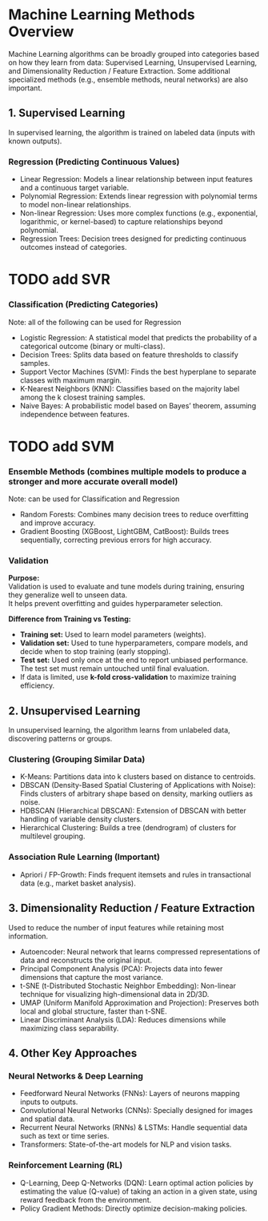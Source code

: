 # Machine Learning Methods Overview

Machine Learning algorithms can be broadly grouped into categories based on how they learn from data: Supervised Learning, Unsupervised Learning, and Dimensionality Reduction / Feature Extraction. Some additional specialized methods (e.g., ensemble methods, neural networks) are also important.

## 1. Supervised Learning
In supervised learning, the algorithm is trained on labeled data (inputs with known outputs).

### Regression (Predicting Continuous Values)
- Linear Regression: Models a linear relationship between input features and a continuous target variable.
- Polynomial Regression: Extends linear regression with polynomial terms to model non-linear relationships.
- Non-linear Regression: Uses more complex functions (e.g., exponential, logarithmic, or kernel-based) to capture relationships beyond polynomial.
- Regression Trees: Decision trees designed for predicting continuous outcomes instead of categories.
# TODO add SVR

### Classification (Predicting Categories)
Note: all of the following can be used for Regression

- Logistic Regression: A statistical model that predicts the probability of a categorical outcome (binary or multi-class).
- Decision Trees: Splits data based on feature thresholds to classify samples.
- Support Vector Machines (SVM): Finds the best hyperplane to separate classes with maximum margin.
- K-Nearest Neighbors (KNN): Classifies based on the majority label among the k closest training samples.
- Naive Bayes: A probabilistic model based on Bayes’ theorem, assuming independence between features.
# TODO add SVM

### Ensemble Methods (combines multiple models to produce a stronger and more accurate overall model)
Note: can be used for Classification and Regression

- Random Forests: Combines many decision trees to reduce overfitting and improve accuracy.
- Gradient Boosting (XGBoost, LightGBM, CatBoost): Builds trees sequentially, correcting previous errors for high accuracy.

### Validation
**Purpose:**  
Validation is used to evaluate and tune models during training, ensuring they generalize well to unseen data.  
It helps prevent overfitting and guides hyperparameter selection.

**Difference from Training vs Testing:**

- **Training set:** Used to learn model parameters (weights).
- **Validation set:** Used to tune hyperparameters, compare models, and decide when to stop training (early stopping).
- **Test set:** Used only once at the end to report unbiased performance. The test set must remain untouched until final evaluation.
- If data is limited, use **k-fold cross-validation** to maximize training efficiency.

## 2. Unsupervised Learning
In unsupervised learning, the algorithm learns from unlabeled data, discovering patterns or groups.

### Clustering (Grouping Similar Data)
- K-Means: Partitions data into k clusters based on distance to centroids.
- DBSCAN (Density-Based Spatial Clustering of Applications with Noise): Finds clusters of arbitrary shape based on density, marking outliers as noise.
- HDBSCAN (Hierarchical DBSCAN): Extension of DBSCAN with better handling of variable density clusters.
- Hierarchical Clustering: Builds a tree (dendrogram) of clusters for multilevel grouping.

### Association Rule Learning (Important)
- Apriori / FP-Growth: Finds frequent itemsets and rules in transactional data (e.g., market basket analysis).

## 3. Dimensionality Reduction / Feature Extraction
Used to reduce the number of input features while retaining most information.

- Autoencoder: Neural network that learns compressed representations of data and reconstructs the original input.
- Principal Component Analysis (PCA): Projects data into fewer dimensions that capture the most variance.
- t-SNE (t-Distributed Stochastic Neighbor Embedding): Non-linear technique for visualizing high-dimensional data in 2D/3D.
- UMAP (Uniform Manifold Approximation and Projection): Preserves both local and global structure, faster than t-SNE.
- Linear Discriminant Analysis (LDA): Reduces dimensions while maximizing class separability.

## 4. Other Key Approaches

### Neural Networks & Deep Learning
- Feedforward Neural Networks (FNNs): Layers of neurons mapping inputs to outputs.
- Convolutional Neural Networks (CNNs): Specially designed for images and spatial data.
- Recurrent Neural Networks (RNNs) & LSTMs: Handle sequential data such as text or time series.
- Transformers: State-of-the-art models for NLP and vision tasks.

### Reinforcement Learning (RL)
- Q-Learning, Deep Q-Networks (DQN): Learn optimal action policies by estimating the value (Q-value) of taking an action in a given state, using reward feedback from the environment.
- Policy Gradient Methods: Directly optimize decision-making policies.